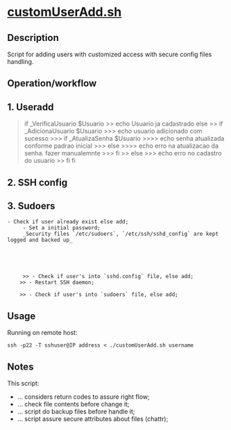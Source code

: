 # [customUserAdd.sh](https://github.com/concrete-aecio-barreto-junior/customUserAdd/blob/master/customUserAdd.sh)

## Description

Script for adding users with customized access with secure config files handling.

## Operation/workflow

## 1. Useradd
> if _VerificaUsuario $Usuario
	>> echo Usuario ja cadastrado
> else
	>> if _AdicionaUsuario $Usuario
			>>> echo usuario adicionado com sucesso
			>>> if _AtualizaSenha $Usuario
				 >>>> echo senha atualizada conforme padrao inicial
			>>> else
				 >>>> echo erro na atualizacao da senha. fazer manualemnte
			>>> fi
	 >> else
			>>> echo erro no cadastro do usuario
	 >> fi
> fi

## 2. SSH config

## 3. Sudoers





	- Check if user already exist else add;
		 - Set a initial password;
		 _Security files `/etc/sudoers`, `/etc/ssh/sshd_config` are kept logged and backed up_





		 >> - Check if user's into `sshd.config` file, else add;
	 	>> - Restart SSH daemon;

		>> - Check if user's into `sudoers` file, else add;


## Usage

Running on remote host:

```
ssh -p22 -T sshuser@IP address < ./customUserAdd.sh username
```

## Notes

This script:

* ... considers return codes to assure right flow;
* ... check file contents before change it;
* ... script do backup files before handle it;
* ... script assure secure attributes about files (chattr);

